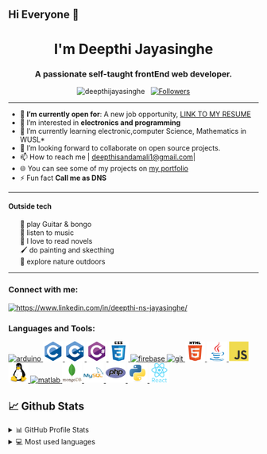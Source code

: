 ## Hi Everyone 👋

<h1 align="center"> I'm Deepthi Jayasinghe</h1>
<h3 align="center">A passionate self-taught frontEnd web developer.</h3>


<p align="center"> <img src="https://komarev.com/ghpvc/?username=deepthijayasinghe&label=Profile%20views&color=0e75b6&style=flat" alt="deepthijayasinghe" /> 
&nbsp;
  <a href="https://github.com/deepthijayasinghe?tab=followers">
    <img src="https://img.shields.io/github/followers/deepthijayasinghe?style=social" alt="Followers" />
  </a>
</p>
<!-- <p align="center">
<img src="https://img.shields.io/badge/Age-28-blue" />
  <img src="https://img.shields.io/badge/Focus-Frontend Developing-brightgreen" />
  <img src="https://img.shields.io/badge/Lives-Sri Lanka-success" />
  <img src="https://img.shields.io/badge/Languages-English%20%26%20Sinhala-brightgreen" />
</p> -->

---

- 🤔 <b>I’m currently open for</b>: A new job opportunity, <a href="https://drive.google.com/file/d/1vecS0zaICUDKk6-9gPBVj85P394bwUxH/view" target="_blank">LINK TO MY RESUME</a>
- 👀 I’m interested in **electronics and programming**
- 🌱 I’m currently learning electronic,computer Science, Mathematics in WUSL*
- 👯 I’m looking forward to collaborate on open source projects.
- 📫 How to reach me | deepthisandamali1@gmail.com| 
- 🌐 You can see some of my projects on [my portfolio](https://sites.google.com/view/deepthi-jayasinghe/home?authuser=)
- ⚡ Fun fact **Call me as DNS**

---
<h4>Outside tech</h4>
<ul style="list-style-type:none;">
  <li>🎸 play Guitar & bongo</li>
  <li>🎵 listen to music</li>
  <li>📖 I love to read novels</li>
  <li>🖌️ do painting and skecthing</li>
  <li>🌴 explore nature outdoors</li>
</ul>  
  

---

<h3 align="left">Connect with me:</h3>
<p align="left">
<a href="https://www.linkedin.com/in/deepthi-ns-jayasinghe/" target="blank"><img align="center" src="https://raw.githubusercontent.com/rahuldkjain/github-profile-readme-generator/master/src/images/icons/Social/linked-in-alt.svg" alt="https://www.linkedin.com/in/deepthi-ns-jayasinghe/" height="30" width="40" /></a>
</p>

<h3 align="left">Languages and Tools:</h3>
<p align="left"> <a href="https://www.arduino.cc/" target="_blank" rel="noreferrer"> <img src="https://cdn.worldvectorlogo.com/logos/arduino-1.svg" alt="arduino" width="40" height="40"/> </a> <a href="https://www.cprogramming.com/" target="_blank" rel="noreferrer"> <img src="https://raw.githubusercontent.com/devicons/devicon/master/icons/c/c-original.svg" alt="c" width="40" height="40"/> </a> <a href="https://www.w3schools.com/cpp/" target="_blank" rel="noreferrer"> <img src="https://raw.githubusercontent.com/devicons/devicon/master/icons/cplusplus/cplusplus-original.svg" alt="cplusplus" width="40" height="40"/> </a> <a href="https://www.w3schools.com/cs/" target="_blank" rel="noreferrer"> <img src="https://raw.githubusercontent.com/devicons/devicon/master/icons/csharp/csharp-original.svg" alt="csharp" width="40" height="40"/> </a> <a href="https://www.w3schools.com/css/" target="_blank" rel="noreferrer"> <img src="https://raw.githubusercontent.com/devicons/devicon/master/icons/css3/css3-original-wordmark.svg" alt="css3" width="40" height="40"/> </a> <a href="https://firebase.google.com/" target="_blank" rel="noreferrer"> <img src="https://www.vectorlogo.zone/logos/firebase/firebase-icon.svg" alt="firebase" width="40" height="40"/> </a> <a href="https://git-scm.com/" target="_blank" rel="noreferrer"> <img src="https://www.vectorlogo.zone/logos/git-scm/git-scm-icon.svg" alt="git" width="40" height="40"/> </a> <a href="https://www.w3.org/html/" target="_blank" rel="noreferrer"> <img src="https://raw.githubusercontent.com/devicons/devicon/master/icons/html5/html5-original-wordmark.svg" alt="html5" width="40" height="40"/> </a> <a href="https://www.java.com" target="_blank" rel="noreferrer"> <img src="https://raw.githubusercontent.com/devicons/devicon/master/icons/java/java-original.svg" alt="java" width="40" height="40"/> </a> <a href="https://developer.mozilla.org/en-US/docs/Web/JavaScript" target="_blank" rel="noreferrer"> <img src="https://raw.githubusercontent.com/devicons/devicon/master/icons/javascript/javascript-original.svg" alt="javascript" width="40" height="40"/> </a> <a href="https://www.linux.org/" target="_blank" rel="noreferrer"> <img src="https://raw.githubusercontent.com/devicons/devicon/master/icons/linux/linux-original.svg" alt="linux" width="40" height="40"/> </a> <a href="https://www.mathworks.com/" target="_blank" rel="noreferrer"> <img src="https://upload.wikimedia.org/wikipedia/commons/2/21/Matlab_Logo.png" alt="matlab" width="40" height="40"/> </a> <a href="https://www.mongodb.com/" target="_blank" rel="noreferrer"> <img src="https://raw.githubusercontent.com/devicons/devicon/master/icons/mongodb/mongodb-original-wordmark.svg" alt="mongodb" width="40" height="40"/> </a> <a href="https://www.mysql.com/" target="_blank" rel="noreferrer"> <img src="https://raw.githubusercontent.com/devicons/devicon/master/icons/mysql/mysql-original-wordmark.svg" alt="mysql" width="40" height="40"/> </a> <a href="https://www.php.net" target="_blank" rel="noreferrer"> <img src="https://raw.githubusercontent.com/devicons/devicon/master/icons/php/php-original.svg" alt="php" width="40" height="40"/> </a> <a href="https://www.python.org" target="_blank" rel="noreferrer"> <img src="https://raw.githubusercontent.com/devicons/devicon/master/icons/python/python-original.svg" alt="python" width="40" height="40"/> </a> <a href="https://reactjs.org/" target="_blank" rel="noreferrer"> <img src="https://raw.githubusercontent.com/devicons/devicon/master/icons/react/react-original-wordmark.svg" alt="react" width="40" height="40"/> </a> </p>

## 📈 Github Stats

<!-- https://github.com/anuraghazra/github-readme-stats -->
<details>
  <summary>📊 GitHub Profile Stats</summary>
  <br/>
  <a href="https://github.com/anuraghazra/github-readme-stats"><img alt="DeepthiJayasinghe's Github Stats" src="https://github-readme-stats.vercel.app/api?username=DeepthiJayasinghe&show_icons=true&count_private=true&hide=" /></a>
</details>

<details> 
  <summary>💻 Most used languages</summary>
  <br/>
  <a href="https://github.com/DeepthiJayasinghe/github-readme-stats"><img alt="DeepthiJayasinghe's Top Languages" src="https://github-readme-stats.vercel.app/api/top-langs/?username=DeepthiJayasinghe&langs_count=10&layout=compact#" /></a>
  <br/>
  <b>Note:</b> This chart is only a metric of which languages my public code on GitHub consists of and does not reflect my experience or skill level.
</details>



